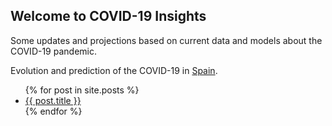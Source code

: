 ## Welcome to COVID-19 Insights

Some updates and projections based on current data and models about the COVID-19 pandemic.

Evolution and prediction of the COVID-19 in [Spain](https://github.com/pablocarb/covid19/blob/master/covid-19-predictions.ipynb).

<ul>
  {% for post in site.posts %}
    <li>
      <a href="{{post.baseurl}}{{ post.url }}">{{ post.title }}</a>
    </li>
  {% endfor %}
</ul>
